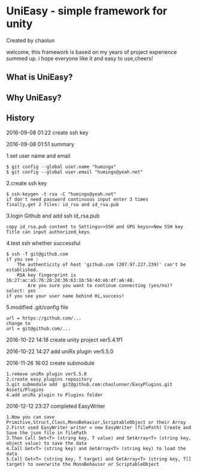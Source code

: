 UniEasy - simple framework for unity
===
Created by chaolun

welcome, this framework is based on my years of project experience summed up.
i hope everyone like it and easy to use,cheers!

What is UniEasy?
---

Why UniEasy?
---

History
---
2016-09-08 01:22 create ssh key

2016-09-08 01:51 summary 
	
1.set user name and email

	$ git config --global user.name "humingx"
  	$ git config --global user.email "humingx@yeah.net"
2.create ssh key

	$ ssh-keygen -t rsa -C "humingx@yeah.net"
	if don't need password continuous input enter 3 times
	finally,get 2 files: id_rsa and id_rsa.pub
3.login Github and add ssh id_rsa.pub

	copy id_rsa.pub content to Settings>>SSH and GPG keys>>New SSH key
	Title can input authorized_keys
4.test ssh whether successful

	$ ssh -T git@github.com
	if you see :
		The authenticity of host 'github.com (207.97.227.239)' can't be established.
   	 	RSA key fingerprint is 16:27:ac:a5:76:28:2d:36:63:1b:56:4d:eb:df:a6:48.
    		Are you sure you want to continue connecting (yes/no)?
	select: yes
	if you see your user name behind Hi,success!
5.modified .git/config file

	url = https://github.com/...
	change to
	url = git@github.com/...

2016-10-22 14:18 create unity project ver5.4.1f1

2016-10-22 14:27 add uniRx plugin ver5.5.0

2016-11-26 16:02 create submodule

	1.remove uniRx plugin ver5.5.0
	2.create easy plugins repository
	3.git submodule add  git@github.com:chaolunner/EasyPlugins.git Assets/Plugins
	4.add uniRx plugin to Plugins folder

2016-12-12 23:27 completed EasyWriter

	1.Now you can save Primitive,Struct,Class,MonoBehavior,ScriptableObject or their Array
	2.First used EasyWriter writer = new EasyWriter (filePath) Create and Save the json file in filePath
	3.Then Call Set<T> (string key, T value) and SetArray<T> (string key, object value) to save the data
	4.Call Get<T> (string key) and GetArray<T> (string key) to load the data
	5.Call Get<T> (string key, T target) and GetArray<T> (string key, T[] target) to overwrite the MonoBehavior or ScriptableObject

